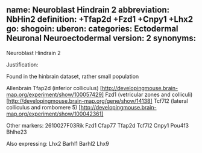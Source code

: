 name: Neuroblast Hindrain 2
abbreviation: NbHin2
definition: +Tfap2d +Fzd1 +Cnpy1 +Lhx2 
go:
shogoin: 
uberon:
categories: Ectodermal Neuronal Neuroectodermal
version: 2
synonyms:
---

Neuroblast Hindrain 2

Justification:

Found in the hinbrain dataset, rather small population

Allenbrain
Tfap2d (inferior colliculus)
[http://developingmouse.brain-map.org/experiment/show/100057429]
Fzd1 (vetricular zones and colliculi)
[http://developingmouse.brain-map.org/gene/show/14138]
Tcf7l2 (lateral colliculus and rombomere 5)
[http://developingmouse.brain-map.org/experiment/show/100042361]


Other markers:
2610027F03Rik
Fzd1
Cfap77
Tfap2d
Tcf7l2
Cnpy1
Pou4f3
Bhlhe23

Also expressing:
Lhx2
Barhl1
Barhl2
Lhx9